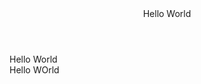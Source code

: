 <html lang="en">
<head>
  <meta charset="UTF-8">
  <meta name="viewport" content="width=device-width, initial-scale=1.0">
  <title>Anupam Ray Webpage</title>
  <style>
    /* Add your CSS styles here */
  </style>
</head>
<body>
  <header>
    Hello World
  </header>
  
  <main>
    Hello World
  </main>
  
  <footer>
    Hello WOrld
  </footer>
  
  <script>
    // Add your JavaScript code here
  </script>
</body>
</html>
